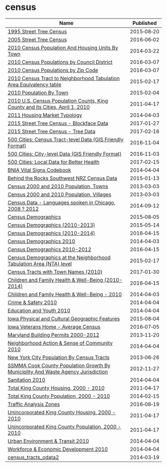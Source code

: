 # census

Name | Published
---- | ---------
[1995 Street Tree Census](../datasets/kyad-zm4j.md) | 2015&#x2011;08&#x2011;20
[2005 Street Tree Census](../datasets/29bw-z7pj.md) | 2016&#x2011;06&#x2011;02
[2010 Census Population And Housing Units By Town](../datasets/igy9-udjm.md) | 2014&#x2011;03&#x2011;22
[2010 Census Populations by Council District](../datasets/mgtg-vqs9.md) | 2016&#x2011;03&#x2011;07
[2010 Census Populations by Zip Code](../datasets/nxs9-385f.md) | 2016&#x2011;03&#x2011;07
[2010 Census Tract to Neighborhood Tabulation Area Equivalency table](../datasets/8ius-dhrr.md) | 2015&#x2011;02&#x2011;17
[2010 Population By Town](../datasets/vnar-mt35.md) | 2015&#x2011;02&#x2011;04
[2010 U.S. Census Population Counts, King County and its Cities, April 1, 2010](../datasets/cavj-x985.md) | 2011&#x2011;04&#x2011;17
[2011 Housing Market Typology](../datasets/782b-zpd7.md) | 2014&#x2011;04&#x2011;03
[2015 Street Tree Census - Blockface Data](../datasets/ju3b-rwpy.md) | 2017&#x2011;01&#x2011;27
[2015 Street Tree Census - Tree Data](../datasets/uvpi-gqnh.md) | 2017&#x2011;02&#x2011;16
[500 Cities: Census Tract-level Data (GIS Friendly Format)](../datasets/k86t-wghb.md) | 2016&#x2011;11&#x2011;04
[500 Cities: City-level Data (GIS Friendly Format)](../datasets/dxpw-cm5u.md) | 2016&#x2011;11&#x2011;03
[500 Cities: Local Data for Better Health](../datasets/6vp6-wxuq.md) | 2017&#x2011;02&#x2011;15
[BNIA Vital Signs Codebook](../datasets/ryvy-9zw6.md) | 2014&#x2011;04&#x2011;04
[Behind the Rocks Southwest NRZ Census Data](../datasets/99t6-wshd.md) | 2015&#x2011;01&#x2011;13
[Census 2000 and 2010 Population, Towns](../datasets/fqf5-9nc2.md) | 2013&#x2011;03&#x2011;03
[Census 2000 and 2010 Population, Villages](../datasets/gxct-stum.md) | 2013&#x2011;03&#x2011;03
[Census Data - Languages spoken in Chicago, 2008 ? 2012](../datasets/a2fk-ec6q.md) | 2014&#x2011;09&#x2011;12
[Census Demographics](../datasets/xsrb-mxqt.md) | 2015&#x2011;08&#x2011;05
[Census Demographics (2010-2013)](../datasets/7pnq-8ebe.md) | 2015&#x2011;05&#x2011;14
[Census Demographics (2010-2014)](../datasets/t7sb-aegk.md) | 2016&#x2011;04&#x2011;15
[Census Demographics 2010](../datasets/cix3-h4cy.md) | 2014&#x2011;04&#x2011;03
[Census Demographics 2010-2012](../datasets/yp84-wh4q.md) | 2016&#x2011;04&#x2011;15
[Census Demographics at the Neighborhood Tabulation Area (NTA) level](../datasets/rnsn-acs2.md) | 2015&#x2011;02&#x2011;17
[Census Tracts with Town Names (2010)](../datasets/f43y-uvqp.md) | 2017&#x2011;01&#x2011;30
[Children and Family Health & Well-Being (2010-2014)](../datasets/rtbq-mnni.md) | 2016&#x2011;04&#x2011;15
[Children and Family Health & Well-Being - 2010](../datasets/34ex-2mjc.md) | 2014&#x2011;04&#x2011;03
[Crime & Safety 2010](../datasets/yhtd-6cjz.md) | 2014&#x2011;04&#x2011;04
[Education and Youth 2010](../datasets/grrd-c7p6.md) | 2014&#x2011;04&#x2011;04
[Iowa Physical and Cultural Geographic Features](../datasets/uedc-2fk7.md) | 2015&#x2011;08&#x2011;04
[Iowa Veterans Home - Average Census](../datasets/ks73-wmpu.md) | 2016&#x2011;07&#x2011;05
[Maryland Building Permits 2000-2012](../datasets/sfr7-abnt.md) | 2013&#x2011;11&#x2011;20
[Neighborhood Action & Sense of Community 2010](../datasets/ipje-efsv.md) | 2014&#x2011;04&#x2011;04
[New York City Population By Census Tracts](../datasets/37cg-gxjd.md) | 2013&#x2011;06&#x2011;26
[SSMMA Cook County Population Growth By Municiplity And Waste Agency Jurisdiction](../datasets/3vkt-2em6.md) | 2012&#x2011;11&#x2011;27
[Sanitation 2010](../datasets/wh9c-xr5p.md) | 2014&#x2011;04&#x2011;04
[Total King County Housing, 2000 - 2010](../datasets/bs3e-nncv.md) | 2011&#x2011;04&#x2011;17
[Total King County Population, 2000 - 2010](../datasets/xa7q-is96.md) | 2014&#x2011;02&#x2011;15
[Traffic Analysis Zones](../datasets/j4sj-j2nf.md) | 2016&#x2011;08&#x2011;19
[Unincorporated King County Housing, 2000 - 2010](../datasets/pdjp-r9nt.md) | 2011&#x2011;04&#x2011;17
[Unincorporated King County Population, 2000 - 2010](../datasets/t7m5-d3dx.md) | 2011&#x2011;04&#x2011;17
[Urban Environment & Transit 2010](../datasets/gsze-vqaj.md) | 2014&#x2011;04&#x2011;04
[Workforce & Economic Development 2010](../datasets/8e3m-6y2b.md) | 2014&#x2011;04&#x2011;04
[census_tracts_odata2](../datasets/8mm5-z8i7.md) | 2014&#x2011;03&#x2011;19

